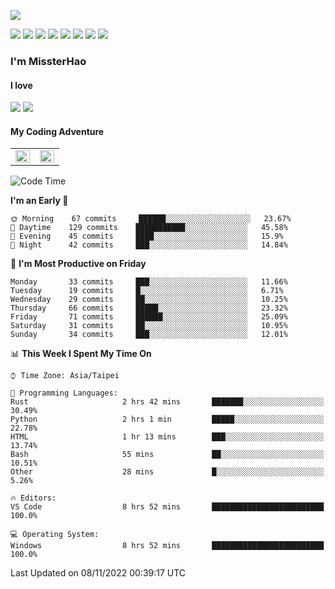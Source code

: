 ![](https://komarev.com/ghpvc/?username=MissterHao&color=ff69b4)

[![](https://img.shields.io/badge/Amazon%20AWS-%23232F3E?logo=amazon-aws&logoColor=white&style=for-the-badge)](https://aws.amazon.com/)
[![](https://img.shields.io/badge/Python-3776AB?style=for-the-badge&logo=python&logoColor=white)](https://www.djangoproject.com/)
[![](https://img.shields.io/badge/Django-092E20?style=for-the-badge&logo=django&logoColor=white)](https://www.python.org/)
[![](https://img.shields.io/badge/Flask-000000?style=for-the-badge&logo=flask&logoColor=white)](https://flask.palletsprojects.com/en/2.1.x/)
[![](https://img.shields.io/badge/go-%2300ADD8.svg?&style=for-the-badge&logo=go&logoColor=white)](https://golang.org/)
[![](https://img.shields.io/badge/javascript-%23F7DF1E.svg?&style=for-the-badge&logo=javascript&logoColor=black)](https://www.javascript.com/)
[![](https://img.shields.io/badge/mysql-%234479A1.svg?&style=for-the-badge&logo=mysql&logoColor=white)](https://www.mysql.com/)
[![](https://img.shields.io/badge/docker-%232496ED.svg?&style=for-the-badge&logo=docker&logoColor=white)](https://www.docker.com/)

### I'm MissterHao

#### I love  
![](https://img.shields.io/badge/Netflix-E50914?style=for-the-badge&logo=netflix&logoColor=white)
![](https://img.shields.io/badge/YouTube-FF0000?style=for-the-badge&logo=youtube&logoColor=white)

#### My Coding Adventure
<!-- Readme stats -->
<!-- https://github.com/anuraghazra/github-readme-stats -->
<table>
<tr>
    <td valign="top" width="50%">
    <img src="https://github-readme-stats.vercel.app/api?username=MissterHao&hide_border=true&show_icons=true&locale=en" align="left" style="width: 100%" />
    </td>
    <td valign="top" width="50%">
    <img src="https://github-readme-stats.vercel.app/api/top-langs?username=MissterHao&hide_border=true&show_icons=true&locale=en&layout=compact" align="left" style="width: 100%" />
    </td>
</tr>
</table>  


<!--START_SECTION:waka-->
![Code Time](http://img.shields.io/badge/Code%20Time-559%20hrs%2033%20mins-blue)

**I'm an Early 🐤** 

```text
🌞 Morning    67 commits     ██████░░░░░░░░░░░░░░░░░░░   23.67% 
🌆 Daytime    129 commits    ███████████░░░░░░░░░░░░░░   45.58% 
🌃 Evening    45 commits     ████░░░░░░░░░░░░░░░░░░░░░   15.9% 
🌙 Night      42 commits     ███░░░░░░░░░░░░░░░░░░░░░░   14.84%

```
📅 **I'm Most Productive on Friday** 

```text
Monday       33 commits     ███░░░░░░░░░░░░░░░░░░░░░░   11.66% 
Tuesday      19 commits     █░░░░░░░░░░░░░░░░░░░░░░░░   6.71% 
Wednesday    29 commits     ██░░░░░░░░░░░░░░░░░░░░░░░   10.25% 
Thursday     66 commits     █████░░░░░░░░░░░░░░░░░░░░   23.32% 
Friday       71 commits     ██████░░░░░░░░░░░░░░░░░░░   25.09% 
Saturday     31 commits     ██░░░░░░░░░░░░░░░░░░░░░░░   10.95% 
Sunday       34 commits     ███░░░░░░░░░░░░░░░░░░░░░░   12.01%

```


📊 **This Week I Spent My Time On** 

```text
⌚︎ Time Zone: Asia/Taipei

💬 Programming Languages: 
Rust                     2 hrs 42 mins       ███████░░░░░░░░░░░░░░░░░░   30.49% 
Python                   2 hrs 1 min         █████░░░░░░░░░░░░░░░░░░░░   22.78% 
HTML                     1 hr 13 mins        ███░░░░░░░░░░░░░░░░░░░░░░   13.74% 
Bash                     55 mins             ██░░░░░░░░░░░░░░░░░░░░░░░   10.51% 
Other                    28 mins             █░░░░░░░░░░░░░░░░░░░░░░░░   5.26%

🔥 Editors: 
VS Code                  8 hrs 52 mins       █████████████████████████   100.0%

💻 Operating System: 
Windows                  8 hrs 52 mins       █████████████████████████   100.0%

```


 Last Updated on 08/11/2022 00:39:17 UTC
<!--END_SECTION:waka-->

<!--
**MissterHao/MissterHao** is a ✨ _special_ ✨ repository because its `README.md` (this file) appears on your GitHub profile.

Here are some ideas to get you started:

- 🔭 I’m currently working on ...
- 🌱 I’m currently learning ...
- 👯 I’m looking to collaborate on ...
- 🤔 I’m looking for help with ...
- 💬 Ask me about ...
- 📫 How to reach me: ...
- 😄 Pronouns: ...
- ⚡ Fun fact: ...
-->
